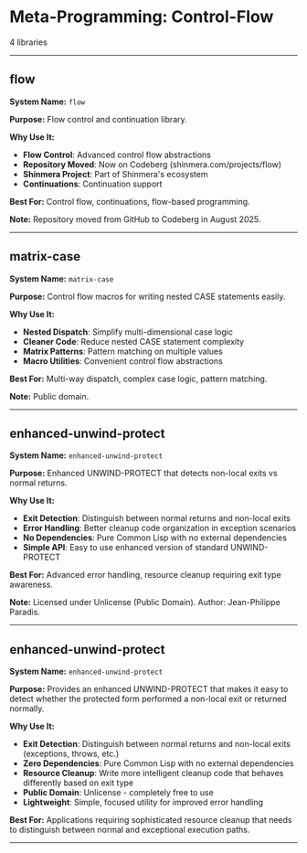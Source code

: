 # Meta-Programming: Control-Flow

4 libraries

---

## flow

**System Name:** `flow`

**Purpose:** Flow control and continuation library.

**Why Use It:**
- **Flow Control**: Advanced control flow abstractions
- **Repository Moved**: Now on Codeberg (shinmera.com/projects/flow)
- **Shinmera Project**: Part of Shinmera's ecosystem
- **Continuations**: Continuation support

**Best For:** Control flow, continuations, flow-based programming.

**Note:** Repository moved from GitHub to Codeberg in August 2025.

---


## matrix-case

**System Name:** `matrix-case`

**Purpose:** Control flow macros for writing nested CASE statements easily.

**Why Use It:**
- **Nested Dispatch**: Simplify multi-dimensional case logic
- **Cleaner Code**: Reduce nested CASE statement complexity
- **Matrix Patterns**: Pattern matching on multiple values
- **Macro Utilities**: Convenient control flow abstractions

**Best For:** Multi-way dispatch, complex case logic, pattern matching.

**Note:** Public domain.

---


## enhanced-unwind-protect

**System Name:** `enhanced-unwind-protect`

**Purpose:** Enhanced UNWIND-PROTECT that detects non-local exits vs normal returns.

**Why Use It:**
- **Exit Detection**: Distinguish between normal returns and non-local exits
- **Error Handling**: Better cleanup code organization in exception scenarios
- **No Dependencies**: Pure Common Lisp with no external dependencies
- **Simple API**: Easy to use enhanced version of standard UNWIND-PROTECT

**Best For:** Advanced error handling, resource cleanup requiring exit type awareness.

**Note:** Licensed under Unlicense (Public Domain). Author: Jean-Philippe Paradis.

---


## enhanced-unwind-protect

**System Name:** `enhanced-unwind-protect`

**Purpose:** Provides an enhanced UNWIND-PROTECT that makes it easy to detect whether the protected form performed a non-local exit or returned normally.

**Why Use It:**
- **Exit Detection**: Distinguish between normal returns and non-local exits (exceptions, throws, etc.)
- **Zero Dependencies**: Pure Common Lisp with no external dependencies
- **Resource Cleanup**: Write more intelligent cleanup code that behaves differently based on exit type
- **Public Domain**: Unlicense - completely free to use
- **Lightweight**: Simple, focused utility for improved error handling

**Best For:** Applications requiring sophisticated resource cleanup that needs to distinguish between normal and exceptional execution paths.

---


